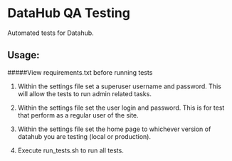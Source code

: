 DataHub QA Testing
==================

Automated tests for Datahub.


Usage:
------------------

#####View requirements.txt before running tests

1. Within the settings file set a superuser username and password. This will allow the tests to run admin related tasks.

2. Within the settings file set the user login and password. This is for test that perform as a regular user of the site.

3. Within the settings file set the home page to whichever version of datahub you are testing (local or production).

4. Execute run_tests.sh to run all tests.
